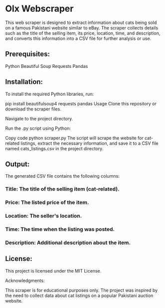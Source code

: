 # Olx Webscraper

This web scraper is designed to extract information about cats being sold on a famous Pakistani website similar to eBay. The scraper collects details such as the title of the selling item, its price, location, time, and description, and converts this information into a CSV file for further analysis or use.

## Prerequisites:

Python 
Beautiful Soup 
Requests 
Pandas 

## Installation:

To install the required Python libraries, run:


pip install beautifulsoup4 requests pandas
Usage
Clone this repository or download the scraper files.

Navigate to the project directory.

Run the .py script using Python:

Copy code
python scraper.py
The script will scrape the website for cat-related listings, extract the necessary information, and save it to a CSV file named cats_listings.csv in the project directory.

## Output:

The generated CSV file contains the following columns:

### Title: The title of the selling item (cat-related).
### Price: The listed price of the item.
### Location: The seller's location.
### Time: The time when the listing was posted.
### Description: Additional description about the item.

## License:
This project is licensed under the MIT License.

Acknowledgments:

This scraper is for educational purposes only.
The project was inspired by the need to collect data about cat listings on a popular Pakistani auction website.

